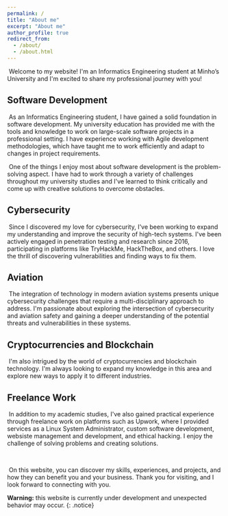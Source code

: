 ```yaml
---
permalink: /
title: "About me"
excerpt: "About me"
author_profile: true
redirect_from: 
  - /about/
  - /about.html
---
```


<a>&nbsp;Welcome to my website! I'm an Informatics Engineering student at Minho’s University and I'm excited to share my professional journey with you!</a>

## Software Development
<a>&nbsp;As an Informatics Engineering student, I have gained a solid foundation in software development. My university education has provided me with the tools and knowledge to work on large-scale software projects in a professional setting. I have experience working with Agile development methodologies, which have taught me to work efficiently and adapt to changes in project requirements.</a>

<a>&nbsp;One of the things I enjoy most about software development is the problem-solving aspect. I have had to work through a variety of challenges throughout my university studies and I've learned to think critically and come up with creative solutions to overcome obstacles.</a>

## Cybersecurity
<a>&nbsp;Since I discovered my love for cybersecurity, I've been working to expand my understanding and improve the security of high-tech systems. I've been actively engaged in penetration testing and research since 2016, participating in platforms like TryHackMe, HackTheBox, and others. I love the thrill of discovering vulnerabilities and finding ways to fix them.</a>

## Aviation
<a>&nbsp;The integration of technology in modern aviation systems presents unique cybersecurity challenges that require a multi-disciplinary approach to address. I'm passionate about exploring the intersection of cybersecurity and aviation safety and gaining a deeper understanding of the potential threats and vulnerabilities in these systems.</a>

## Cryptocurrencies and Blockchain
<a>&nbsp;I'm also intrigued by the world of cryptocurrencies and blockchain technology. I'm always looking to expand my knowledge in this area and explore new ways to apply it to different industries.</a>

## Freelance Work
<a>&nbsp;In addition to my academic studies, I've also gained practical experience through freelance work on platforms such as Upwork, where I provided services as a Linux System Administrator, custom software development, websiste management and development, and ethical hacking. I enjoy the challenge of solving problems and creating solutions.</a>

<br>

<a>&nbsp;On this website, you can discover my skills, experiences, and projects, and how they can benefit you and your business. Thank you for visiting, and I look forward to connecting with you.</a>

**Warning:** this website is currently under development and unexpected behavior may occur.
{: .notice}
